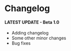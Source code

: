# Changelog
#### LATEST UPDATE - Beta 1.0
- Adding changelog
- Some other minor changes
- Bug fixes
